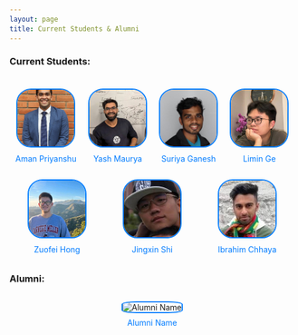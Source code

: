 ```yaml
---
layout: page
title: Current Students & Alumni
---
```


<style>
  .profile-container {
    display: flex;
    flex-wrap: wrap;
    justify-content: space-around;
    margin-top: 20px;
  }
  .profile {
    text-align: center;
    margin: 10px;
  }
  .profile img {
    width: 100px;
    height: 100px;
    border-radius: 25%;
    border: 2px solid #007bff;
    object-fit: cover;
  }
  .profile a {
    display: block;
    margin-top: 8px;
    color: #007bff;
    text-decoration: none;
  }
</style>

<h3>Current Students:</h3>
<div class="profile-container">
  <!-- Example student profile -->
  <div class="profile">
    <a href="https://amanpriyanshu.github.io/"><img src="/assets/img/student/AmanPriyanshuCropped.jpg" alt="Aman Priyanshu"></a>
    <a href="https://amanpriyanshu.github.io/" target="_blank">Aman Priyanshu</a>
  </div>
  <div class="profile">
    <a href="https://yashmaurya.com/"><img src="/assets/img/student/yash.jpeg" alt="Yash Maurya"></a>
    <a href="https://yashmaurya.com/" target="_blank">Yash Maurya</a>
  </div>
  <div class="profile">
    <a href="https://www.suriya.cc/"><img src="/assets/img/student/suriya.jpg" alt="Suriya Ganesh"></a>
    <a href="https://www.suriya.cc/" target="_blank">Suriya Ganesh</a>
  </div>
  <div class="profile">
    <a href="https://www.linkedin.com/in/limin-ge-573b4b28a/"><img src="/assets/img/student/limin.jpg" alt="Limin Ge"></a>
    <a href="https://www.linkedin.com/in/limin-ge-573b4b28a/" target="_blank">Limin Ge</a>
  </div>
  <div class="profile">
    <a href="https://www.linkedin.com/in/zuofei-hong-832ab719b/"><img src="/assets/img/student/zuofei.jpg" alt="Zuofei Hong"></a>
    <a href="https://www.linkedin.com/in/zuofei-hong-832ab719b/" target="_blank">Zuofei Hong</a>
  </div>
  <div class="profile">
    <a href="https://www.linkedin.com/in/jingxinshi/"><img src="/assets/img/student/Jingxin.jpg" alt="Jingxin Shi"></a>
    <a href="https://www.linkedin.com/in/jingxinshi/" target="_blank">Jingxin Shi</a>
  </div>
  <div class="profile">
    <a href="https://www.linkedin.com/in/ibrahimchhaya/"><img src="/assets/img/student/ibrahim.jpg" alt="Ibrahim Chhaya"></a>
    <a href="https://www.linkedin.com/in/ibrahimchhaya/" target="_blank">Ibrahim Chhaya</a>
  </div>
  
  <!-- Add more student profiles here -->
</div>

<h3>Alumni:</h3>
<div class="profile-container">
  <!-- Example alumni profile -->
  <div class="profile">
    <img src="/path/to/alumni-image.jpg" alt="Alumni Name">
    <a href="https://www.linkedin.com/in/alumni" target="_blank">Alumni Name</a>
  </div>
  <!-- Add more alumni profiles here -->
</div>
